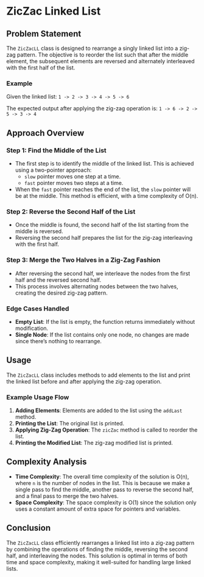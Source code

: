 # ZicZac Linked List

## Problem Statement

The `ZicZacLL` class is designed to rearrange a singly linked list into a zig-zag pattern. The objective is to reorder the list such that after the middle element, the subsequent elements are reversed and alternately interleaved with the first half of the list.

### Example

Given the linked list: `1 -> 2 -> 3 -> 4 -> 5 -> 6`

The expected output after applying the zig-zag operation is: `1 -> 6 -> 2 -> 5 -> 3 -> 4`

## Approach Overview

### Step 1: Find the Middle of the List

- The first step is to identify the middle of the linked list. This is achieved using a two-pointer approach:
  - `slow` pointer moves one step at a time.
  - `fast` pointer moves two steps at a time.
- When the `fast` pointer reaches the end of the list, the `slow` pointer will be at the middle. This method is efficient, with a time complexity of O(n).

### Step 2: Reverse the Second Half of the List

- Once the middle is found, the second half of the list starting from the middle is reversed.
- Reversing the second half prepares the list for the zig-zag interleaving with the first half.

### Step 3: Merge the Two Halves in a Zig-Zag Fashion

- After reversing the second half, we interleave the nodes from the first half and the reversed second half.
- This process involves alternating nodes between the two halves, creating the desired zig-zag pattern.

### Edge Cases Handled

- **Empty List**: If the list is empty, the function returns immediately without modification.
- **Single Node**: If the list contains only one node, no changes are made since there’s nothing to rearrange.

## Usage

The `ZicZacLL` class includes methods to add elements to the list and print the linked list before and after applying the zig-zag operation.

### Example Usage Flow

1. **Adding Elements**: Elements are added to the list using the `addLast` method.
2. **Printing the List**: The original list is printed.
3. **Applying Zig-Zag Operation**: The `zicZac` method is called to reorder the list.
4. **Printing the Modified List**: The zig-zag modified list is printed.

## Complexity Analysis

- **Time Complexity**: The overall time complexity of the solution is O(n), where `n` is the number of nodes in the list. This is because we make a single pass to find the middle, another pass to reverse the second half, and a final pass to merge the two halves.
- **Space Complexity**: The space complexity is O(1) since the solution only uses a constant amount of extra space for pointers and variables.

## Conclusion

The `ZicZacLL` class efficiently rearranges a linked list into a zig-zag pattern by combining the operations of finding the middle, reversing the second half, and interleaving the nodes. This solution is optimal in terms of both time and space complexity, making it well-suited for handling large linked lists.
